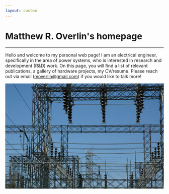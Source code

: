 ```yaml
---
layout: custom
---
```


<!--
Text can be **bold**, _italic_, or ~~strikethrough~~.
-->
<!-- [Link to another page](./another-page.html).
-->

<!-- # Short Biography
-->


# Matthew R. Overlin's homepage
---
Hello and welcome to my personal web page!  I am an electrical engineer, specifically in the area of power systems, who is interested in research and development (R&D) work.  On this page, you will find a list of relevant publications, a gallery of hardware projects, my CV/resume.  Please reach out via email (moverlin@gmail.com) if you would like to talk more!


![image info](./pictures/substation_electricity.jpg)


